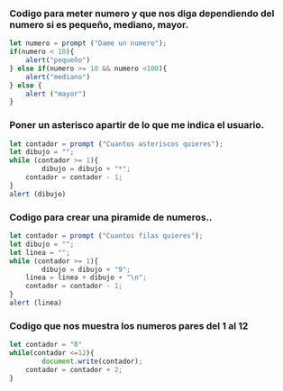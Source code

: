 ### Codigo para meter numero y que nos diga dependiendo del numero si es pequeño, mediano, mayor.
```javascript
let numero = prompt ("Dame un numero");
if(numero < 10){
	alert("pequeño")
} else if(numero >= 10 && numero <100){
	alert("mediano")
} else {
	alert ("mayor")
}
```
### Poner un asterisco apartir de lo que me indica el usuario.
```javascript
let contador = prompt ("Cuantos asteriscos quieres");
let dibujo = "";
while (contador >= 1){
		dibujo = dibujo + "*";
    contador = contador - 1;
}
alert (dibujo)
```
### Codigo para crear una piramide de numeros..
```javascript
let contador = prompt ("Cuantos filas quieres");
let dibujo = "";
let linea = "";
while (contador >= 1){
		dibujo = dibujo + "9";
    linea = linea + dibujo + "\n";
    contador = contador - 1;
}
alert (linea)
```
### Codigo que nos muestra los numeros pares del 1 al 12
``` javascript
let contador = "0"
while(contador <=12){
		document.write(contador);
    contador = contador + 2;
}
```
